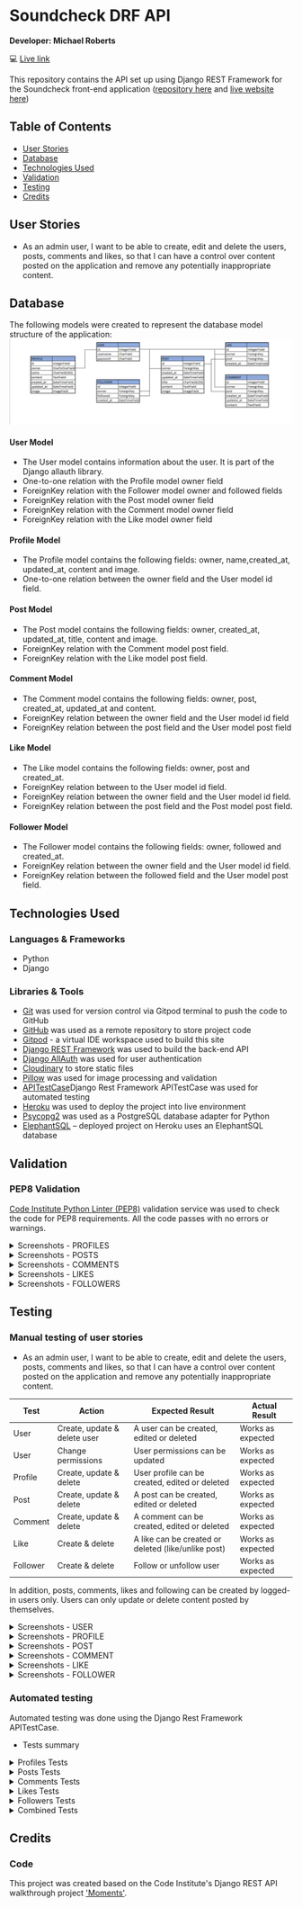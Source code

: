 # Soundcheck DRF API

**Developer: Michael Roberts**

💻 [Live link](https://soundcheck-drf-api-15efb796f01f.herokuapp.com/)

This repository contains the API set up using Django REST Framework for the Soundcheck front-end application ([repository here]() and [live website here]())


## Table of Contents
  - [User Stories](#user-stories)
  - [Database](#database)
  - [Technologies Used](#technologies-used)
  - [Validation](#validation)
  - [Testing](#testing)
  - [Credits](#credits)


## User Stories
- As an admin user, I want to be able to create, edit and delete the users, posts, comments and likes, so that I can have a control over content posted on the application and remove any potentially inappropriate content.


## Database
The following models were created to represent the database model structure of the application:
<img src="docs/readme/soundcheck-database-diagram.png">

#### User Model
- The User model contains information about the user. It is part of the Django allauth library.
- One-to-one relation with the Profile model owner field
- ForeignKey relation with the Follower model owner and followed fields
- ForeignKey relation with the Post model owner field
- ForeignKey relation with the Comment model owner field
- ForeignKey relation with the Like model owner field

#### Profile Model
- The Profile model contains the following fields: owner, name,created_at, updated_at, content and image.
- One-to-one relation between the owner field and the User model id field.

#### Post Model
- The Post model contains the following fields: owner, created_at, updated_at, title, content and image.
- ForeignKey relation with the Comment model post field.
- ForeignKey relation with the Like model post field.

#### Comment Model
- The Comment model contains the following fields: owner, post, created_at, updated_at and content.
- ForeignKey relation between the owner field and the User model id field
- ForeignKey relation between the post field and the User model post field

#### Like Model
- The Like model contains the following fields: owner, post and created_at.
- ForeignKey relation between to the User model id field.
- ForeignKey relation between the owner field and the User model id field.
- ForeignKey relation between the post field and the Post model post field.

#### Follower Model
- The Follower model contains the following fields: owner, followed and created_at.
- ForeignKey relation between the owner field and the User model id field.
- ForeignKey relation between the followed field and the User model post field.


## Technologies Used
### Languages & Frameworks
- Python
- Django

### Libraries & Tools
- [Git](https://git-scm.com/) was used for version control via Gitpod terminal to push the code to GitHub
- [GitHub](https://github.com/) was used as a remote repository to store project code
- [Gitpod](https://gitpod.io/workspaces) - a virtual IDE workspace used to build this site
- [Django REST Framework](https://www.django-rest-framework.org/) was used to build the back-end API
- [Django AllAuth](https://django-allauth.readthedocs.io/en/latest/index.html) was used for user authentication
- [Cloudinary](https://cloudinary.com/) to store static files
- [Pillow](https://pillow.readthedocs.io/en/stable/) was used for image processing and validation
- [APITestCase](https://www.django-rest-framework.org/api-guide/testing/)Django Rest Framework APITestCase was used for automated testing
- [Heroku](https://heroku.com) was used to deploy the project into live environment
- [Psycopg2](https://www.psycopg.org/docs/) was used as a PostgreSQL database adapter for Python
- [ElephantSQL](https://www.postgresql.org/) – deployed project on Heroku uses an ElephantSQL database


## Validation
### PEP8 Validation
[Code Institute Python Linter (PEP8)](https://pep8ci.herokuapp.com/) validation service was used to check the code for PEP8 requirements. All the code passes with no errors or warnings.

<details><summary>Screenshots - PROFILES</summary>
    <details><summary>Models</summary>
    <img src="docs/validation/profiles_models_validation.png">
    </details>
    <details><summary>Serializers</summary>
    <img src="docs/validation/profiles_serializers_validation.png">
    </details>
    <details><summary>Tests</summary>
    <img src="docs/validation/profiles_tests_validation.png">
    </details>
    <details><summary>Urls</summary>
    <img src="docs/validation/profiles_urls_validation.png">
    </details>
    <details><summary>Views</summary>
    <img src="docs/validation/profiles_views_validation.png">
    </details>
</details>

<details><summary>Screenshots - POSTS</summary>
    <details><summary>Models</summary>
    <img src="docs/validation/posts_models_validation.png">
    </details>
    <details><summary>Serializers</summary>
    <img src="docs/validation/posts_serializers_validation.png">
    </details>
    <details><summary>Tests</summary>
    <img src="docs/validation/posts_tests_validation.png">
    </details>
    <details><summary>Urls</summary>
    <img src="docs/validation/posts_urls_validation.png">
    </details>
    <details><summary>Views</summary>
    <img src="docs/validation/posts_views_validation.png">
    </details>
</details>

<details><summary>Screenshots - COMMENTS</summary>
    <details><summary>Models</summary>
    <img src="docs/validation/comments_models_validation.png">
    </details>
    <details><summary>Serializers</summary>
    <img src="docs/validation/comments_serializers_validation.png">
    </details>
    <details><summary>Tests</summary>
    <img src="docs/validation/comments_tests_validation.png">
    </details>
    <details><summary>Urls</summary>
    <img src="docs/validation/comments_urls_validation.png">
    </details>
    <details><summary>Views</summary>
    <img src="docs/validation/comments_views_validation.png">
    </details>
</details>

<details><summary>Screenshots - LIKES</summary>
    <details><summary>Models</summary>
    <img src="docs/validation/likes_models_validation.png">
    </details>
    <details><summary>Serializers</summary>
    <img src="docs/validation/likes_serializers_validation.png">
    </details>
    <details><summary>Tests</summary>
    <img src="docs/validation/likes_tests_validation.png">
    </details>
    <details><summary>Urls</summary>
    <img src="docs/validation/likes_urls_validation.png">
    </details>
    <details><summary>Views</summary>
    <img src="docs/validation/likes_views_validation.png">
    </details>
</details>

<details><summary>Screenshots - FOLLOWERS</summary>
    <details><summary>Models</summary>
    <img src="docs/validation/followers_models_validation.png">
    </details>
    <details><summary>Serializers</summary>
    <img src="docs/validation/followers_serializers_validation.png">
    </details>
    <details><summary>Tests</summary>
    <img src="docs/validation/followers_tests_validation.png">
    </details>
    <details><summary>Urls</summary>
    <img src="docs/validation/followers_urls_validation.png">
    </details>
    <details><summary>Views</summary>
    <img src="docs/validation/followers_views_validation.png">
    </details>
</details>


## Testing
### Manual testing of user stories
- As an admin user, I want to be able to create, edit and delete the users, posts, comments and likes, so that I can have a control over content posted on the application and remove any potentially inappropriate content.

**Test** | **Action** | **Expected Result** | **Actual Result**
-------- | ------------------- | ------------------- | -----------------
User | Create, update & delete user | A user can be created, edited or deleted | Works as expected
User | Change permissions | User permissions can be updated | Works as expected
Profile | Create, update & delete | User profile can be created, edited or deleted | Works as expected
Post | Create, update & delete | A post can be created, edited or deleted | Works as expected
Comment | Create, update & delete | A comment can be created, edited or deleted | Works as expected
Like | Create & delete | A like can be created or deleted (like/unlike post) | Works as expected
Follower | Create & delete | Follow or unfollow user | Works as expected

In addition, posts, comments, likes and following can be created by logged-in users only. Users can only update or delete content posted by themselves.

<details><summary>Screenshots - USER</summary>
    <details><summary>Create user</summary>
    <img src="docs/testing/user_create_test_01.png">
    <img src="docs/testing/user_create_test_02.png">
    <img src="docs/testing/user_create_test_03.png">
    </details>
    <details><summary>Update user</summary>
    <img src="docs/testing/user_update_test_01.png">
    <img src="docs/testing/user_update_test_02.png">
    <img src="docs/testing/user_update_test_03.png">
    </details>
    <details><summary>Delete user</summary>
    <img src="docs/testing/user_delete_test_01.png">
    <img src="docs/testing/user_delete_test_02.png">
    <img src="docs/testing/user_delete_test_03.png">
    </details>
    <details><summary>Change user permissions</summary>
    <img src="docs/testing/user_change_permissions_test_01.png">
    <img src="docs/testing/user_change_permissions_test_02.png">
    <img src="docs/testing/user_change_permissions_test_03.png">
    </details>
</details>

<details><summary>Screenshots - PROFILE</summary>
    <details><summary>Update profile</summary>
    <img src="docs/testing/profile_update_test_01.png">
    <img src="docs/testing/profile_update_test_02.png">
    <img src="docs/testing/profile_update_test_03.png">
    </details>
    <details><summary>Delete profile</summary>
    <img src="docs/testing/profile_delete_test_01.png">
    <img src="docs/testing/profile_delete_test_02.png">
    <img src="docs/testing/profile_delete_test_03.png">
    </details>
    <details><summary>Create profile</summary>
    <img src="docs/testing/profile_create_test_01.png">
    <img src="docs/testing/profile_create_test_02.png">
    <img src="docs/testing/profile_create_test_03.png">
    </details>
</details>

<details><summary>Screenshots - POST</summary>
    <details><summary>Create post</summary>
    <img src="docs/testing/post_create_test_01.png">
    <img src="docs/testing/post_create_test_02.png">
    </details>
    <details><summary>Update post</summary>
    <img src="docs/testing/post_update_test_01.png">
    <img src="docs/testing/post_update_test_02.png">
    </details>
    <details><summary>Delete post</summary>
    <img src="docs/testing/post_delete_test_01.png">
    <img src="docs/testing/post_delete_test_02.png">
    <img src="docs/testing/post_delete_test_03.png">
    </details>
</details>

<details><summary>Screenshots - COMMENT</summary>
    <details><summary>Create comment</summary>
    <img src="docs/testing/comment_create_test_01.png">
    <img src="docs/testing/comment_create_test_02.png">
    </details>
    <details><summary>Update comment</summary>
    <img src="docs/testing/comment_update_test_01.png">
    <img src="docs/testing/comment_update_test_02.png">
    </details>
    <details><summary>Delete comment</summary>
    <img src="docs/testing/comment_delete_test_01.png">
    <img src="docs/testing/comment_delete_test_02.png">
    <img src="docs/testing/comment_delete_test_03.png">
    </details>
</details>

<details><summary>Screenshots - LIKE</summary>
    <details><summary>Create like</summary>
    <img src="docs/testing/like_create_test_01.png">
    <img src="docs/testing/like_create_test_02.png">
    <img src="docs/testing/like_create_test_02.png">
    </details>
    <details><summary>Delete like</summary>
    <img src="docs/testing/like_delete_test_01.png">
    <img src="docs/testing/like_delete_test_02.png">
    <img src="docs/testing/like_delete_test_03.png">
    </details>
</details>

<details><summary>Screenshots - FOLLOWER</summary>
    <details><summary>Create follow</summary>
    <img src="docs/testing/follower_create_test_01.png">
    <img src="docs/testing/follower_create_test_02.png">
    <img src="docs/testing/follower_create_test_02.png">
    </details>
    <details><summary>Delete follow</summary>
    <img src="docs/testing/follower_delete_test_01.png">
    <img src="docs/testing/follower_delete_test_02.png">
    <img src="docs/testing/follower_delete_test_03.png">
    </details>
</details>

### Automated testing
Automated testing was done using the Django Rest Framework APITestCase.

- Tests summary
<details><summary>Profiles Tests</summary>
<img src="docs/testing/apitest_soundcheck_profiles.png">
</details>

<details><summary>Posts Tests</summary>
<img src="docs/testing/apitest_soundcheck_posts.png">
</details>

<details><summary>Comments Tests</summary>
<img src="docs/testing/apitest_soundcheck_comments.png">
</details>

<details><summary>Likes Tests</summary>
<img src="docs/testing/apitest_soundcheck_likes.png">
</details>

<details><summary>Followers Tests</summary>
<img src="docs/testing/apitest_soundcheck_followers.png">
</details>

<details><summary>Combined Tests</summary>
<img src="docs/testing/apitest_soundcheck_combined.png">
</details>


## Credits
### Code
This project was created based on the Code Institute's Django REST API walkthrough project ['Moments'](https://github.com/Code-Institute-Solutions/drf-api).